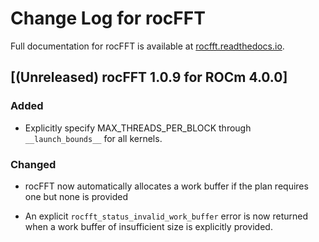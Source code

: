 # Change Log for rocFFT

Full documentation for rocFFT is available at [rocfft.readthedocs.io](https://rocfft.readthedocs.io/en/latest/).
 
## [(Unreleased) rocFFT 1.0.9 for ROCm 4.0.0]

### Added
- Explicitly specify MAX_THREADS_PER_BLOCK through `__launch_bounds__` for all
  kernels.

### Changed

- rocFFT now automatically allocates a work buffer if the plan
  requires one but none is provided

- An explicit `rocfft_status_invalid_work_buffer` error is now
  returned when a work buffer of insufficient size is
  explicitly provided.
